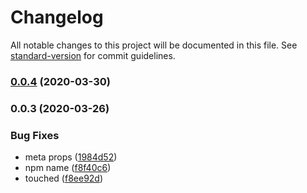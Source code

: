 # Changelog

All notable changes to this project will be documented in this file. See [standard-version](https://github.com/conventional-changelog/standard-version) for commit guidelines.

### [0.0.4](https://github.com/lexich/react-model-renderer/compare/v0.0.3...v0.0.4) (2020-03-30)

### 0.0.3 (2020-03-26)


### Bug Fixes

* meta props ([1984d52](https://github.com/lexich/react-model-renderer/commit/1984d521bd4e905a533061ad926a2099fe3b57ea))
* npm name ([f8f40c6](https://github.com/lexich/react-model-renderer/commit/f8f40c69b37e7cce33446095c04573a3081228ca))
* touched ([f8ee92d](https://github.com/lexich/react-model-renderer/commit/f8ee92d8d9a0b60ccdf37000ef38682519c74edb))
